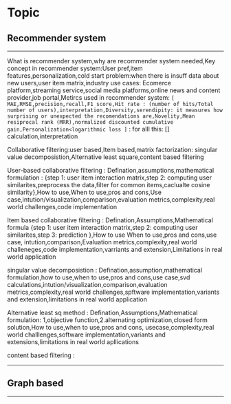 # Topic

## Recommender system
---
What is recommender system,why are recommender system needed,Key concept in recommender system:User pref,item features,personalization,cold start problem:when there is insuff data about new users,user item matrix,industry use cases: Ecomerce platform,streaming service,social media platforms,online news and content provider,job portal,Metircs used in recommender system:
`[ MAE,RMSE,precision,recall,F1 score,Hit rate : (number of hits/Total number of users),interpretation,Diversity,serendipity: it measures how surprising or unexpected the recomendations are,Novelity,Mean resiprocal rank (MRR),normalized discounted cumulative gain,Personalization<logarithmic loss ]` : for alll this: [] calculation,interpretation

Collaborative filtering:user based,Item based,matrix factorization: singular value decomposistion,Alternative least square,content based filtering

User-based collaborative filtering : Defination,assumptions,mathematical formulation : {step 1: user item interaction matrix,step 2: computing user similarites,preprocess the data,filter for common items,caclualte cosine similarity},How to use,When to use,pros and cons,Use case,intution/visualization,comparison,evaluation metrics,complexity,real world challenges,code implementation

Item based collaborative filtering : Defination,Assumptions,Mathematical formula {step 1: user item interaction matrix,step 2: computing user similarites,step 3: prediction },How to use
When to use,pros and cons,use case, intution,comparison,Evaluation metrics,complexity,real world challeneges,code implementation,varriants and extension,Limitations in real world application

singular value decomposistion : Defination,assumption,mathematical formulation,how to use,when to use,pros and cons,use case,svd calculations,intution/visualization,comparison,evaluation metrics,complexity,real world challenges,spftware implementation,variants and extension,limitations in real world application

Alternative least sq method : Defination,Assumptions,Mathematical formulation: 1,objective function,2.alternating optimization,closed form solution,How to use,when to use,pros and cons,
usecase,complexity,real world challlenges,software implementation,variants and extensions,limitations in real world apllications

content based filtering : 

---

## Graph based
----
